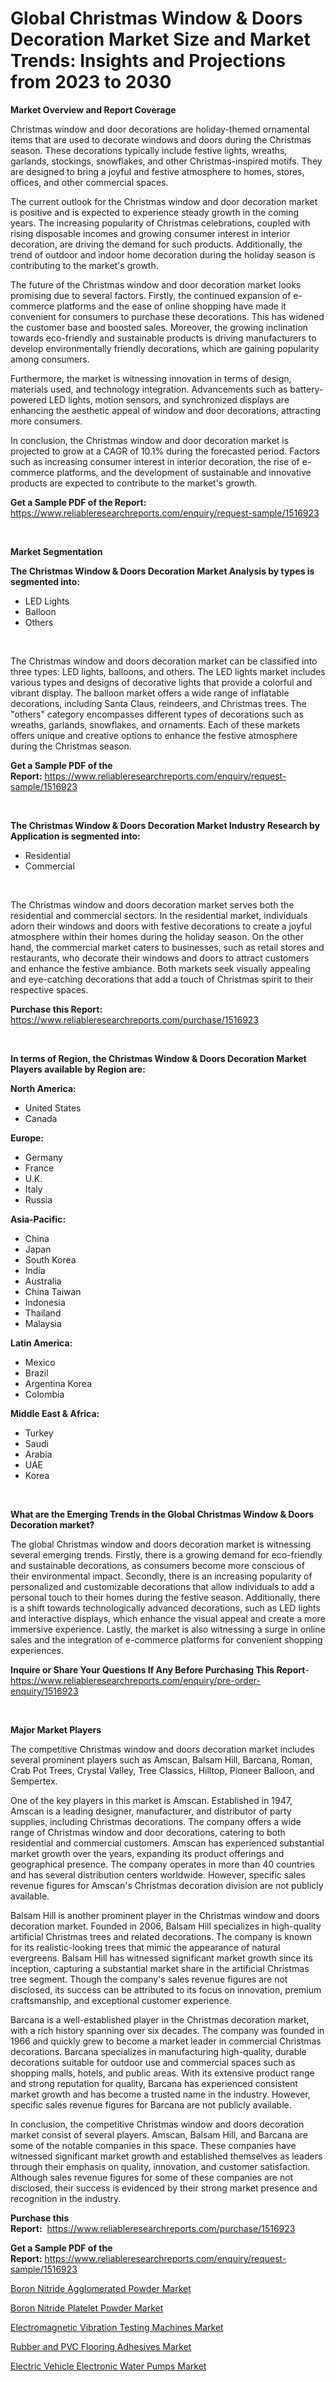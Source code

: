 <p><h1>Global Christmas Window & Doors Decoration Market Size and Market Trends: Insights and Projections from 2023 to 2030</h1></p><p><strong>Market Overview and Report Coverage</strong></p>
<p><p>Christmas window and door decorations are holiday-themed ornamental items that are used to decorate windows and doors during the Christmas season. These decorations typically include festive lights, wreaths, garlands, stockings, snowflakes, and other Christmas-inspired motifs. They are designed to bring a joyful and festive atmosphere to homes, stores, offices, and other commercial spaces.</p><p>The current outlook for the Christmas window and door decoration market is positive and is expected to experience steady growth in the coming years. The increasing popularity of Christmas celebrations, coupled with rising disposable incomes and growing consumer interest in interior decoration, are driving the demand for such products. Additionally, the trend of outdoor and indoor home decoration during the holiday season is contributing to the market's growth.</p><p>The future of the Christmas window and door decoration market looks promising due to several factors. Firstly, the continued expansion of e-commerce platforms and the ease of online shopping have made it convenient for consumers to purchase these decorations. This has widened the customer base and boosted sales. Moreover, the growing inclination towards eco-friendly and sustainable products is driving manufacturers to develop environmentally friendly decorations, which are gaining popularity among consumers.</p><p>Furthermore, the market is witnessing innovation in terms of design, materials used, and technology integration. Advancements such as battery-powered LED lights, motion sensors, and synchronized displays are enhancing the aesthetic appeal of window and door decorations, attracting more consumers.</p><p>In conclusion, the Christmas window and door decoration market is projected to grow at a CAGR of 10.1% during the forecasted period. Factors such as increasing consumer interest in interior decoration, the rise of e-commerce platforms, and the development of sustainable and innovative products are expected to contribute to the market's growth.</p></p>
<p><strong>Get a Sample PDF of the Report:</strong> <a href="https://www.reliableresearchreports.com/enquiry/request-sample/1516923">https://www.reliableresearchreports.com/enquiry/request-sample/1516923</a></p>
<p>&nbsp;</p>
<p><strong>Market Segmentation</strong></p>
<p><strong>The Christmas Window & Doors Decoration Market Analysis by types is segmented into:</strong></p>
<p><ul><li>LED Lights</li><li>Balloon</li><li>Others</li></ul></p>
<p>&nbsp;</p>
<p><p>The Christmas window and doors decoration market can be classified into three types: LED lights, balloons, and others. The LED lights market includes various types and designs of decorative lights that provide a colorful and vibrant display. The balloon market offers a wide range of inflatable decorations, including Santa Claus, reindeers, and Christmas trees. The "others" category encompasses different types of decorations such as wreaths, garlands, snowflakes, and ornaments. Each of these markets offers unique and creative options to enhance the festive atmosphere during the Christmas season.</p></p>
<p><strong>Get a Sample PDF of the Report:</strong>&nbsp;<a href="https://www.reliableresearchreports.com/enquiry/request-sample/1516923">https://www.reliableresearchreports.com/enquiry/request-sample/1516923</a></p>
<p>&nbsp;</p>
<p><strong>The Christmas Window & Doors Decoration Market Industry Research by Application is segmented into:</strong></p>
<p><ul><li>Residential</li><li>Commercial</li></ul></p>
<p>&nbsp;</p>
<p><p>The Christmas window and doors decoration market serves both the residential and commercial sectors. In the residential market, individuals adorn their windows and doors with festive decorations to create a joyful atmosphere within their homes during the holiday season. On the other hand, the commercial market caters to businesses, such as retail stores and restaurants, who decorate their windows and doors to attract customers and enhance the festive ambiance. Both markets seek visually appealing and eye-catching decorations that add a touch of Christmas spirit to their respective spaces.</p></p>
<p><strong>Purchase this Report:</strong>&nbsp; <a href="https://www.reliableresearchreports.com/purchase/1516923">https://www.reliableresearchreports.com/purchase/1516923</a></p>
<p>&nbsp;</p>
<p><strong>In terms of Region, the Christmas Window & Doors Decoration Market Players available by Region are:</strong></p>
<p>
    <p> <strong> North America: </strong>
        <ul>
            <li>United States</li>
            <li>Canada</li>
        </ul>
        </p> 
    <p> <strong> Europe: </strong>
        <ul>
            <li>Germany</li>
            <li>France</li>
            <li>U.K.</li>
            <li>Italy</li>
            <li>Russia</li>
        </ul>
        </p> 
    <p> <strong> Asia-Pacific: </strong>
        <ul>
            <li>China</li>
            <li>Japan</li>
            <li>South Korea</li>
            <li>India</li>
            <li>Australia</li>
            <li>China Taiwan</li>
            <li>Indonesia</li>
            <li>Thailand</li>
            <li>Malaysia</li>
        </ul>
        </p> 
    <p> <strong> Latin America: </strong>
        <ul>
            <li>Mexico</li>
            <li>Brazil</li>
            <li>Argentina Korea</li>
            <li>Colombia</li>
        </ul>
        </p> 
    <p> <strong> Middle East & Africa: </strong>
        <ul>
            <li>Turkey</li>
            <li>Saudi</li>
            <li>Arabia</li>
            <li>UAE</li>
            <li>Korea</li>
        </ul>
    </p>
    </p>
<p>&nbsp;</p>
<p><strong>What are the Emerging Trends in the Global Christmas Window & Doors Decoration market?</strong></p>
<p><p>The global Christmas window and doors decoration market is witnessing several emerging trends. Firstly, there is a growing demand for eco-friendly and sustainable decorations, as consumers become more conscious of their environmental impact. Secondly, there is an increasing popularity of personalized and customizable decorations that allow individuals to add a personal touch to their homes during the festive season. Additionally, there is a shift towards technologically advanced decorations, such as LED lights and interactive displays, which enhance the visual appeal and create a more immersive experience. Lastly, the market is also witnessing a surge in online sales and the integration of e-commerce platforms for convenient shopping experiences.</p></p>
<p><strong>Inquire or Share Your Questions If Any Before Purchasing This Report</strong>- <a href="https://www.reliableresearchreports.com/enquiry/pre-order-enquiry/1516923">https://www.reliableresearchreports.com/enquiry/pre-order-enquiry/1516923</a></p>
<p>&nbsp;</p>
<p><strong>Major Market Players</strong></p>
<p><p>The competitive Christmas window and doors decoration market includes several prominent players such as Amscan, Balsam Hill, Barcana, Roman, Crab Pot Trees, Crystal Valley, Tree Classics, Hilltop, Pioneer Balloon, and Sempertex.</p><p>One of the key players in this market is Amscan. Established in 1947, Amscan is a leading designer, manufacturer, and distributor of party supplies, including Christmas decorations. The company offers a wide range of Christmas window and door decorations, catering to both residential and commercial customers. Amscan has experienced substantial market growth over the years, expanding its product offerings and geographical presence. The company operates in more than 40 countries and has several distribution centers worldwide. However, specific sales revenue figures for Amscan's Christmas decoration division are not publicly available.</p><p>Balsam Hill is another prominent player in the Christmas window and doors decoration market. Founded in 2006, Balsam Hill specializes in high-quality artificial Christmas trees and related decorations. The company is known for its realistic-looking trees that mimic the appearance of natural evergreens. Balsam Hill has witnessed significant market growth since its inception, capturing a substantial market share in the artificial Christmas tree segment. Though the company's sales revenue figures are not disclosed, its success can be attributed to its focus on innovation, premium craftsmanship, and exceptional customer experience.</p><p>Barcana is a well-established player in the Christmas decoration market, with a rich history spanning over six decades. The company was founded in 1966 and quickly grew to become a market leader in commercial Christmas decorations. Barcana specializes in manufacturing high-quality, durable decorations suitable for outdoor use and commercial spaces such as shopping malls, hotels, and public areas. With its extensive product range and strong reputation for quality, Barcana has experienced consistent market growth and has become a trusted name in the industry. However, specific sales revenue figures for Barcana are not publicly available.</p><p>In conclusion, the competitive Christmas window and doors decoration market consist of several players. Amscan, Balsam Hill, and Barcana are some of the notable companies in this space. These companies have witnessed significant market growth and established themselves as leaders through their emphasis on quality, innovation, and customer satisfaction. Although sales revenue figures for some of these companies are not disclosed, their success is evidenced by their strong market presence and recognition in the industry.</p></p>
<p><strong>Purchase this Report:</strong>&nbsp;&nbsp;<a href="https://www.reliableresearchreports.com/purchase/1516923">https://www.reliableresearchreports.com/purchase/1516923</a></p>
<p></p>
<p><strong>Get a Sample PDF of the Report:</strong>&nbsp;<a href="https://www.reliableresearchreports.com/enquiry/request-sample/1516923">https://www.reliableresearchreports.com/enquiry/request-sample/1516923</a></p>
<p><p><a href="https://medium.com/@hotspotelectronicsstore/decoding-boron-nitride-agglomerated-powder-market-metrics-market-share-trends-and-growth-d48697408d80">Boron Nitride Agglomerated Powder Market</a></p><p><a href="https://medium.com/@hotspotvendor/analyzing-boron-nitride-platelet-powder-market-global-industry-perspective-and-forecast-2023-to-a2528f3ab35d">Boron Nitride Platelet Powder Market</a></p><p><a href="https://github.com/zebdakicsin/Market-Research-Report-List-1/blob/main/electromagnetic-vibration-testing-machines-market.md">Electromagnetic Vibration Testing Machines Market</a></p><p><a href="https://medium.com/@bhumi.technologiesmumbai/rubber-and-pvc-flooring-adhesives-market-analysis-its-cagr-market-segmentation-and-global-64739fdfa730">Rubber and PVC Flooring Adhesives Market</a></p><p><a href="https://github.com/kholmovskayalyudmila/Market-Research-Report-List-1/blob/main/electric-vehicle-electronic-water-pumps-market.md">Electric Vehicle Electronic Water Pumps Market</a></p></p>